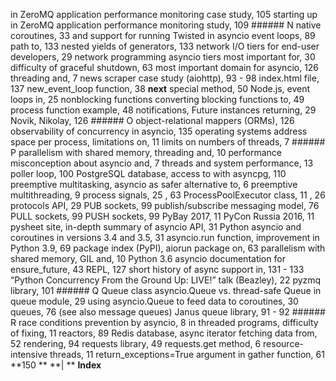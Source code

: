 in ZeroMQ application performance monitoring case study,  105 starting up in ZeroMQ application performance monitoring study,  109 ###### N
 native coroutines,  33 and support for running Twisted in asyncio event loops,  89 path to,  133 nested yields of generators,  133 network I/O tiers for end-user developers,  29 network programming asyncio tiers most important for,  30 difficulty of graceful shutdown,  63 most important domain for asyncio,  126 threading and,  7 news scraper case study (aiohttp),  93 - 98 index.html file,  137 new_event_loop function,  38 __next__ special method,  50 Node.js, event loops in,  25 nonblocking functions converting blocking functions to,  49 process function example,  48 notifications, Future instances returning,  29 Novik, Nikolay,  126 ###### O
 object-relational mappers (ORMs),  126 observability of concurrency in asyncio,  135 operating systems address space per process, limitations on,  11 limits on numbers of threads,  7 ###### P
 parallelism with shared memory, threading and,  10 performance misconception about asyncio and,  7 threads and system performance,  13 poller loop,  100 PostgreSQL database, access to with asyncpg, 110 preemptive multitasking, asyncio as safer alternative to,  6 preemptive multithreading,  9 process signals,  25 ,  63 ProcessPoolExecutor class,  11 ,  26 protocols API,  29 PUB sockets,  99 publish/subscribe messaging model,  76 PULL sockets,  99 PUSH sockets,  99 PyBay 2017,  11 PyCon Russia 2016,  11 pysheet site, in-depth summary of asyncio API, 31 Python asyncio and coroutines in versions 3.4 and 3.5,  31 asyncio.run function, improvement in Python 3.9,  69 package index (PyPI), aiorun package on,  63 parallelism with shared memory, GIL and, 10 Python 3.6 asyncio documentation for ensure_future,  43 REPL,  127 short history of async support in,  131 - 133 “Python Concurrency From the Ground Up: LIVE!” talk (Beazley),  22 pyzmq library,  101 ###### Q
 Queue class asyncio.Queue vs. thread-safe Queue in queue module,  29 using asyncio.Queue to feed data to coroutines,  30 queues,  76 (see also message queues) Janus queue library,  91 - 92 ###### R
 race conditions prevention by asyncio,  8 in threaded programs, difficulty of fixing,  11 reactors,  89 Redis database, async iterator fetching data from,  52 rendering,  94 requests library,  49 requests.get method,  6 resource-intensive threads,  11 return_exceptions=True argument in gather function,  61 **150 ** **| ** **Index**